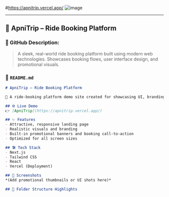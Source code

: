 #https://apnitrip.vercel.app/
![image](https://github.com/user-attachments/assets/2fd83913-97d9-411a-95ce-4d97d4480a02)


---

## 📝 ApniTrip – Ride Booking Platform

### 🔗 GitHub Description:
> A sleek, real-world ride booking platform built using modern web technologies. Showcases booking flows, user interface design, and promotional visuals.

### 📄 `README.md`
```md
# ApniTrip — Ride Booking Platform

🚗 A ride-booking platform demo site created for showcasing UI, branding, and user interaction concepts in a realistic app-like environment.

## 🌐 Live Demo
👉 [ApniTrip](https://apnitrip.vercel.app/)

## ✨ Features
- Attractive, responsive landing page
- Realistic visuals and branding
- Built-in promotional banners and booking call-to-action
- Optimized for all screen sizes

## 🛠️ Tech Stack
- Next.js
- Tailwind CSS
- React
- Vercel (Deployment)

## 📸 Screenshots
*(Add promotional thumbnails or UI shots here)*

## 📂 Folder Structure Highlights
